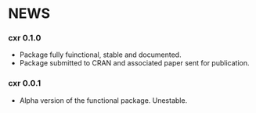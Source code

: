 # NEWS

### cxr 0.1.0 

- Package fully fuinctional, stable and documented. 
- Package submitted to CRAN and associated paper sent for publication.


### cxr 0.0.1

- Alpha version of the functional package. Unestable.
